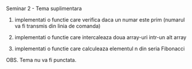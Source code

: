 Seminar 2 - Tema suplimentara

1. implementati o functie care verifica daca un numar este prim (numarul va fi transmis din linia de comanda)

2. implementati o functie care intercaleaza doua array-uri intr-un alt array

3. implementati o functie care calculeaza elementul n din seria Fibonacci


OBS. Tema nu va fi punctata.
